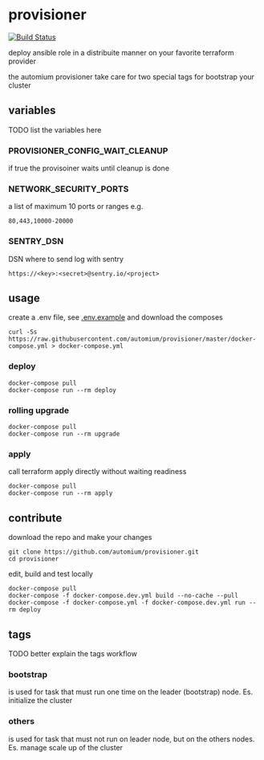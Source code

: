 # provisioner

[![Build Status](https://travis-ci.org/automium/provisioner.svg?branch=master)](https://travis-ci.org/automium/provisioner)

deploy ansible role in a distribuite manner on your favorite terraform provider

the automium provisioner take care for two special tags for bootstrap your cluster

## variables

TODO list the variables here

### PROVISIONER_CONFIG_WAIT_CLEANUP
if true the provisoiner waits until cleanup is done

### NETWORK_SECURITY_PORTS
a list of maximum 10 ports or ranges e.g.
```
80,443,10000-20000
```

### SENTRY_DSN
DSN where to send log with sentry
```
https://<key>:<secret>@sentry.io/<project>
```

## usage

create a .env file, see [.env.example](https://raw.githubusercontent.com/automium/provisioner/master/.env.example) and download the composes

```
curl -Ss https://raw.githubusercontent.com/automium/provisioner/master/docker-compose.yml > docker-compose.yml
```

### deploy

```
docker-compose pull
docker-compose run --rm deploy
```

### rolling upgrade

```
docker-compose pull
docker-compose run --rm upgrade
```

### apply

call terraform apply directly without waiting readiness

```
docker-compose pull
docker-compose run --rm apply
```

## contribute

download the repo and make your changes

```
git clone https://github.com/automium/provisioner.git
cd provisioner
```

edit, build and test locally

```
docker-compose pull
docker-compose -f docker-compose.dev.yml build --no-cache --pull
docker-compose -f docker-compose.yml -f docker-compose.dev.yml run --rm deploy
```

## tags

TODO better explain the tags workflow

### bootstrap

is used for task that must run one time on the leader (bootstrap) node. Es. initialize the cluster

### others

is used for task that must not run on leader node, but on the others nodes. Es. manage scale up of the cluster
